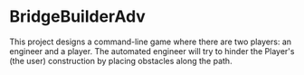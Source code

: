 # BridgeBuilderAdv
This project designs a command-line game where there are two players: an engineer and a player. The automated engineer will try to hinder the Player's (the user) construction by placing obstacles along the path.
